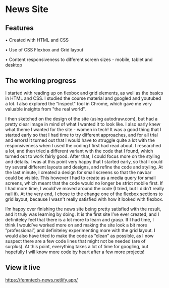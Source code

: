 # News Site

## Features

• Created with HTML and CSS

• Use of CSS Flexbox and Grid layout

• Content responsiveness to different screen sizes - mobile, tablet and desktop


## The working progress
I started with reading up on flexbox and grid elements, as well as the basics in HTML and CSS. I studied the course material and googled and youtubed a lot. I also explored the "Inspect" tool in Chrome, which gave me very valuable insights from "the real world". 


I then sketched on the design of the site (using  autodraw.com), but had a pretty clear image in mind of what I wanted it to look like. I also early knew what theme I wanted for the site - women in tech!
It was a good thing that I started early so that I had time to try different approaches, and for all trial and errors! It turned out that I would have to struggle quite a lot with the responsiveness when I used the coding I first had read about. I researched a lot, and then tried a different variant with the code that I found, which turned out to work fairly good. After that, I could focus more on the styling and details. I was at this point very happy that I started early, so that I could try several different layouts and designs, and refine the code and styling. At the last minute, I created a design for small screens so that the navbar could be visible. This however I had to create as a media query for small screens, which meant that the code would no longer be strict mobile first. If I had more time, I would’ve moved around the code (I tried, but I didn’t really nail it). At the very end, I chose to the change one of the flexbox sections to grid layout, because I wasn't really satisfied with how it looked with flexbox. 

I’m happy over finishing the news site being pretty satisfied with the result, and it truly was learning by doing. It is the first site I’ve ever created, and I definiteley feel that there is a lot more to learn and grasp. If I had time, I think I would’ve worked more on and making the site look a bit more ”professional”, and definiteley experimenting more with the grid layout. I would also have tried to make the code as ”clean” as possible, as I now suspect there are a few code lines that might not be needed (are of surplus). At this point, everything takes a lot of time for googling, but hopefully I will know more code by heart after a few more projects!

## View it live

https://femntech-news.netlify.app/
